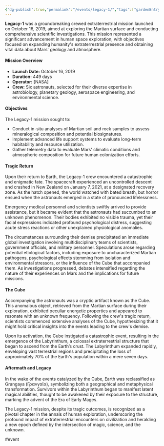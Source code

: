 ```yaml
---
{"dg-publish":true,"permalink":"/events/legacy-1/","tags":["gardenEntry"]}
---
```



**Legacy-1** was a groundbreaking crewed extraterrestrial mission launched on October 16, 2019, aimed at exploring the Martian surface and conducting comprehensive scientific investigations. This mission represented a significant advancement in human space exploration, with objectives focused on expanding humanity's extraterrestrial presence and obtaining vital data about Mars' geology and atmosphere.

#### Mission Overview

- **Launch Date:** October 16, 2019
- **Duration:** 449 days
- **Operator:** [NASA]
- **Crew:** Six astronauts, selected for their diverse expertise in astrobiology, planetary geology, aerospace engineering, and environmental science.

#### Objectives

The Legacy-1 mission sought to:

- Conduct in-situ analyses of Martian soil and rock samples to assess mineralogical composition and potential biosignatures.
- Implement advanced life support systems to evaluate long-term habitability and resource utilization.
- Gather telemetry data to evaluate Mars' climatic conditions and atmospheric composition for future human colonization efforts.

#### Tragic Return

Upon their return to Earth, the Legacy-1 crew encountered a catastrophic and enigmatic fate. The spacecraft experienced an uncontrolled descent and crashed in New Zealand on January 7, 2021, at a designated recovery zone. As the hatch opened, the world watched with bated breath, but horror ensued when the astronauts emerged in a state of pronounced lifelessness.

Emergency medical personnel and scientists swiftly arrived to provide assistance, but it became evident that the astronauts had succumbed to an unknown phenomenon. Their bodies exhibited no visible trauma, yet their facial expressions indicated profound psychological distress, suggesting acute stress reactions or other unexplained physiological anomalies.

The circumstances surrounding their demise precipitated an immediate global investigation involving multidisciplinary teams of scientists, government officials, and military personnel. Speculations arose regarding potential etiological factors, including exposure to uncharacterized Martian pathogens, psychological effects stemming from isolation and environmental stressors, or the influence of the Cube that accompanied them. As investigations progressed, debates intensified regarding the nature of their experiences on Mars and the implications for future missions.

#### The Cube

Accompanying the astronauts was a cryptic artifact known as the Cube. This anomalous object, retrieved from the Martian surface during their exploration, exhibited peculiar energetic properties and appeared to resonate with an unknown frequency. Following the crew's tragic return, scientists commenced extensive analyses of the Cube, hypothesizing that it might hold critical insights into the events leading to the crew's demise.

Upon its activation, the Cube instigated a catastrophic event, resulting in the emergence of the Labyrinthum, a colossal extraterrestrial structure that began to ascend from the Earth’s crust. The Labyrinthum expanded rapidly, enveloping vast terrestrial regions and precipitating the loss of approximately 70% of the Earth's population within a mere seven days.

#### Aftermath and Legacy

In the wake of the events catalyzed by the Cube, Earth was reclassified as Grangaya (Γρανγαῖα), symbolizing both a geographical and metaphysical transformation. Survivors within the Labyrinthum began to manifest latent magical abilities, thought to be awakened by their exposure to the structure, marking the advent of the Era of Early Mages.

The Legacy-1 mission, despite its tragic outcomes, is recognized as a pivotal chapter in the annals of human exploration, underscoring the profound impact of extraterrestrial encounters on civilization and heralding a new epoch defined by the intersection of magic, science, and the unknown.

#event